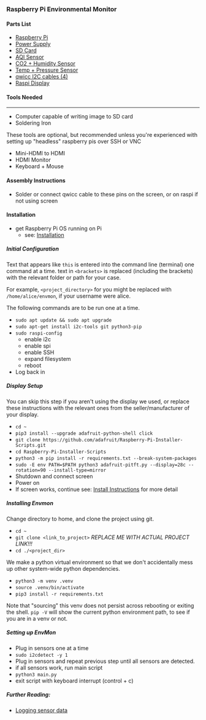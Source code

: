 ### Raspberry Pi Environmental Monitor

#### Parts List
- [Raspberry Pi](https://www.adafruit.com/product/4292)
- [Power Supply](https://www.adafruit.com/product/4298)
- [SD Card](https://www.adafruit.com/product/2693)
- [AQI Sensor](https://www.adafruit.com/product/4632)
- [CO2 + Humidity Sensor](https://www.adafruit.com/product/5190)
- [Temp + Pressure Sensor](https://www.adafruit.com/product/2651)
- [qwicc I2C cables (4)](https://www.adafruit.com/product/4210)
- [Raspi Display](https://www.adafruit.com/product/2423)

#### Tools Needed
---
- Computer capable of writing image to SD card
- Soldering Iron

These tools are optional, but recommended unless you're experienced with setting up "headless" raspberry pis over SSH or VNC

- Mini-HDMI to HDMI
- HDMI Monitor
- Keyboard + Mouse

#### Assembly Instructions
- Solder or connect qwicc cable to these pins on the screen, or on raspi if not using screen
#### Installation
- get Raspberry Pi OS running on Pi
	- see: [Installation](https://www.raspberrypi.com/software/)
##### Initial Configuration
Text that appears like `this` is entered into the command line (terminal) one command at a time. text in `<brackets>` is replaced (including the brackets) with the relevant folder or path for your case.

For example, `<project_directory>` for you might be replaced with `/home/alice/envmon`, if your username were alice.

The following commands are to be run one at a time.
- `sudo apt update && sudo apt upgrade`
- `sudo apt-get install i2c-tools git python3-pip`
- `sudo raspi-config`
	- enable i2c
	- enable spi
	- enable SSH
	- expand filesystem
	- reboot
- Log back in

##### Display Setup
You can skip this step if you aren't using the display we used, or replace these instructions with the relevant ones from the seller/manufacturer of your display.
- `cd ~`
- `pip3 install --upgrade adafruit-python-shell click`
- `git clone https://github.com/adafruit/Raspberry-Pi-Installer-Scripts.git`
- `cd Raspberry-Pi-Installer-Scripts`
- `python3 -m pip install -r requirements.txt --break-system-packages`
- `sudo -E env PATH=$PATH python3 adafruit-pitft.py --display=28c --rotation=90 --install-type=mirror`
- Shutdown and connect screen
- Power on
- If screen works, continue
see: [Install Instructions](https://learn.adafruit.com/adafruit-2-8-pitft-capacitive-touch/easy-install-2) for more detail

##### Installing Envmon
Change directory to home, and clone the project using git.
- `cd ~`
- `git clone <link_to_project>` _REPLACE ME WITH ACTUAL PROJECT LINK!!!_
- `cd ./<project_dir>`

We make a python virtual environment so that we don't accidentally mess up other system-wide python dependencies.
- `python3 -m venv .venv`
- `source .venv/bin/activate`
- `pip3 install -r requirements.txt`

Note that "sourcing" this venv does not persist across rebooting or exiting the shell. `pip -V` will show the current python environment path, to see if you are in a venv or not.

##### Setting up EnvMon
- Plug in sensors one at a time
- `sudo i2cdetect -y 1`
- Plug in sensors and repeat previous step until all sensors are detected.
- if all sensors work, run main script
- `python3 main.py`
- exit script with keyboard interrupt (control + c)

##### Further Reading:
- [Logging sensor data](https://tutorials-raspberrypi.com/log-raspberry-pi-sensor-data-with-thingspeak-and-analyze-it/)